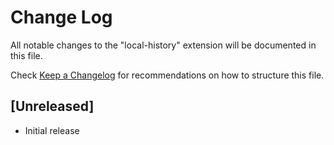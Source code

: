# Change Log

All notable changes to the "local-history" extension will be documented in this file.

Check [Keep a Changelog](http://keepachangelog.com/) for recommendations on how to structure this file.

## [Unreleased]

- Initial release
